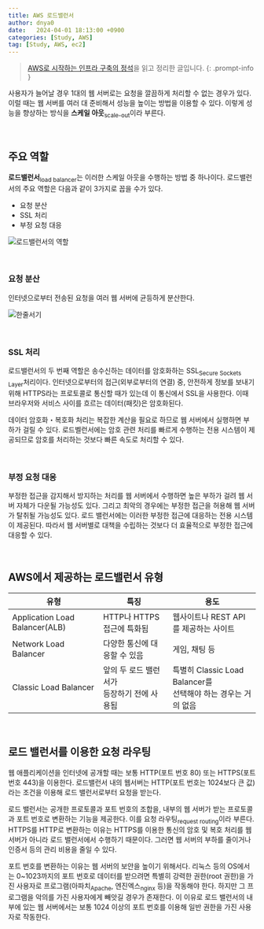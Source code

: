 ```yaml
---
title: AWS 로드밸런서
author: dnya0
date:   2024-04-01 18:13:00 +0900
categories: [Study, AWS]
tag: [Study, AWS, ec2]
---
```


> [AWS로 시작하는 인프라 구축의 정석](https://product.kyobobook.co.kr/detail/S000061353999)을 읽고 정리한 글입니다.
{: .prompt-info }

사용자가 늘어날 경우 1대의 웹 서버로는 요청을 깔끔하게 처리할 수 없는 경우가 있다. 이럴 때는
웹 서버를 여러 대 준비해서 성능을 높이는 방법을 이용할 수 있다. 이렇게 성능을 향상하는 방식을
**스케일 아웃**<sub>scale-out</sub>이라 부른다.

<br>

## 주요 역할

**로드밸런서**<sub>load balancer</sub>는 이러한 스케일 아웃을 수행하는 방법 중 하나이다. 로드밸런서의 주요 역할은 다음과 같이 3가지로 꼽을 수가 있다.

- 요청 분산
- SSL 처리
- 부정 요청 대응

![로드밸런서의 역할](https://github.com/dnya0/dnya0.github.io/assets/84761609/ffe7cb7d-ad38-4bac-a6a7-47bfbaf7198d)

<br>

### 요청 분산

인터넷으로부터 전송된 요청을 여러 웹 서버에 균등하게 분산한다.

![한줄서기](https://github.com/dnya0/dnya0.github.io/assets/84761609/cef699c1-7a69-48b3-8cbc-aa3385f1b126)

<br>

### SSL 처리

로드밸런서의 두 번째 역할은 송수신하는 데이터를 암호화하는 SSL<sub>Secure Sockets Layer</sub>처리이다. 인터넷으로부터의 접근(외부로부터의 연결) 중, 안전하게 정보를 보내기 위해 HTTPS라는 프로토콜로 통신할 때가 있는데 이 통신에서 SSL을 사용한다. 이때 브라우저와 서비스 사이를 흐르는 데이터(패킷)은 암호화된다. 

데이터 암호화・복호화 처리는 복잡한 계산을 필요로 하므로 웹 서버에서 실행하면 부하가 걸릴 수 있다. 로드벨런서에는 암호 관련 처리를 빠르게 수행하는 전용 시스템이 제공되므로 암호를 처리하는 것보다 빠른 속도로 처리할 수 있다.

<br>

### 부정 요청 대응

부정한 접근을 감지해서 방지하는 처리를 웹 서버에서 수행하면 높은 부하가 걸려 웹 서버 자체가 다운될 가능성도 있다. 그리고 최악의 경우에는 부정한 접근을 허용해 웹 서버가 탈취될 가능성도 있다. 로드 밸런서에는 이러한 부정한 접근에 대응하는 전용 시스템이 제공된다. 따라서 웹 서버별로 대책을 수립하는 것보다 더 효율적으로 부정한 접근에 대응할 수 있다.

<br>

## AWS에서 제공하는 로드밸런서 유형


| 유형 | 특징 | 용도 |
| --- | --- | --- |
| Application Load Balancer(ALB) | HTTP나 HTTPS 접근에 특화됨 | 웹사이트나 REST API를 제공하는 사이트 |
| Network Load Balancer | 다양한 통신에 대응할 수 있음 | 게임, 채팅 등 |
| Classic Load Balancer | 앞의 두 로드 밸런서가 <br>등장하기 전에 사용됨 | 특별히 Classic Load Balancer를<br>선택해야 하는 경우는 거의 없음 |

<br>

## 로드 밸런서를 이용한 요청 라우팅

웹 애플리케이션을 인터넷에 공개할 때는 보통 HTTP(포트 번호 80) 또는 HTTPS(포트 번호 443)을 이용한다. 로드밸런서 내의 웹서버는 HTTP(포트 번호는 1024보다 큰 값)라는 조건을 이용해 로드 밸런서로부터 요청을 받는다.

로드 밸런서는 공개한 프로토콜과 포트 번호의 조합을, 내부의 웹 서버가 받는 프로토콜과 포트 번호로 변환하는 기능을 제공한다. 이를 요청 라우팅<sub>request routing</sub>이라 부른다. HTTPS를 HTTP로 변환하는 이유는 HTTPS를 이용한 통신의 암호 및 복호 처리를 웹 서버가 아니라 로드 밸런서에서 수행하기 때문이다. 그러면 웹 서버의 부하를 줄이거나 인증서 등의 관리 비용을 줄일 수 있다.

포트 번호를 변환하는 이유는 웹 서버의 보안을 높이기 위해서다. 리눅스 등의 OS에서는 0~1023까지의 포트 번호로 데이터를 받으려면 특별히 강력한 권한(root 권한)을 가진 사용자로 프로그램(아파치<sub>Apache</sub>, 엔진엑스<sub>nginx</sub> 등)을 작동해야 한다. 하지만 그 프로그램을 악의를 가진 사용자에게 빼앗길 경우가 존재한다. 이 이유로 로드 밸런서의 내부에 있는 웹 서버에서는 보통 1024 이상의 포트 번호를 이용해 일반 권한을 가진 사용자로 작동한다.

